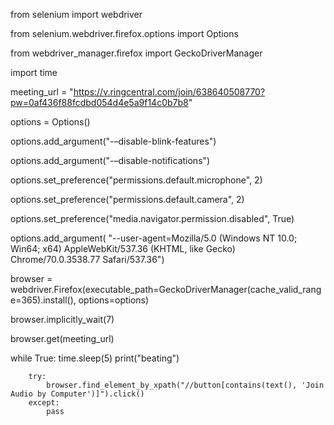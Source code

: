 from selenium import webdriver

from selenium.webdriver.firefox.options import Options

from webdriver_manager.firefox import GeckoDriverManager

import time



meeting_url = "https://v.ringcentral.com/join/638640508770?pw=0af436f88fcdbd054d4e5a9f14c0b7b8"

options = Options()

options.add_argument("-–disable-blink-features")

options.add_argument("-–disable-notifications")

options.set_preference("permissions.default.microphone", 2)

options.set_preference("permissions.default.camera", 2)

options.set_preference("media.navigator.permission.disabled", True)

options.add_argument(
    "--user-agent=Mozilla/5.0 (Windows NT 10.0; Win64; x64) AppleWebKit/537.36 (KHTML, like Gecko) Chrome/70.0.3538.77 Safari/537.36")

browser = webdriver.Firefox(executable_path=GeckoDriverManager(cache_valid_range=365).install(), options=options)

browser.implicitly_wait(7)

browser.get(meeting_url)


while True:
    time.sleep(5)
    print("beating")
    
        try:
            browser.find_element_by_xpath("//button[contains(text(), 'Join Audio by Computer')]").click()
        except:
            pass
